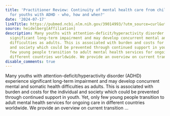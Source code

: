 ```yaml
---
title: 'Practitioner Review: Continuity of mental health care from childhood to adulthood
  for youths with ADHD - who, how and when?'
date: '2024-07-17'
linkTitle: https://pubmed.ncbi.nlm.nih.gov/39014993/?utm_source=curl&utm_medium=rss&utm_campaign=pubmed-2&utm_content=1FakS-2QOkCT8HsMOQP1bCRQ4YzyumYOmxmF0moLsQ3dFB1E9V&fc=20220326224207&ff=20240717183322&v=2.18.0.post9+e462414
source: heidelberg[Affiliation]
description: Many youths with attention-deficit/hyperactivity disorder (ADHD) experience
  significant long-term impairment and may develop concurrent mental and somatic health
  difficulties as adults. This is associated with burden and costs for the individual
  and society which could be prevented through continued support in youth. Yet, only
  few young people transition to adult mental health services for ongoing care in
  different countries worldwide. We provide an overview on current transition ...
disable_comments: true
---
```

Many youths with attention-deficit/hyperactivity disorder (ADHD) experience significant long-term impairment and may develop concurrent mental and somatic health difficulties as adults. This is associated with burden and costs for the individual and society which could be prevented through continued support in youth. Yet, only few young people transition to adult mental health services for ongoing care in different countries worldwide. We provide an overview on current transition ...
